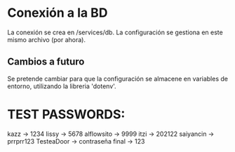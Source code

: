 
# Conexión a la BD
La conexión se crea en /services/db.
La configuración se gestiona en este mismo archivo (por ahora).

## Cambios a futuro
Se pretende cambiar para que la configuración se almacene en variables de entorno, utilizando la libreria 'dotenv'.


# TEST PASSWORDS:
kazz		-> 1234
lissy 		-> 5678
alflowsito	-> 9999
itzi		-> 202122
saiyancin	-> prrprr123
TesteaDoor	-> contraseña
final		-> 123